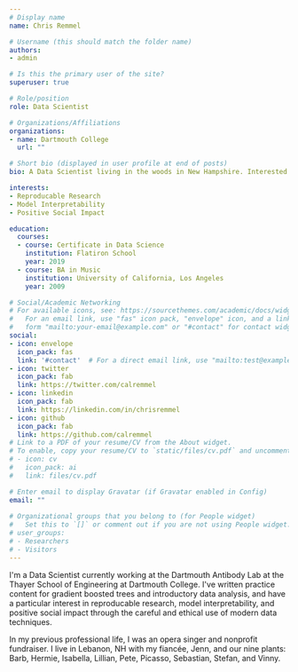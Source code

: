 ```yaml
---
# Display name
name: Chris Remmel

# Username (this should match the folder name)
authors:
- admin

# Is this the primary user of the site?
superuser: true

# Role/position
role: Data Scientist

# Organizations/Affiliations
organizations:
- name: Dartmouth College
  url: ""

# Short bio (displayed in user profile at end of posts)
bio: A Data Scientist living in the woods in New Hampshire. Interested in reproducable research, model interpretability, and positive social impact.

interests:
- Reproducable Research
- Model Interpretability
- Positive Social Impact

education:
  courses:
  - course: Certificate in Data Science
    institution: Flatiron School
    year: 2019
  - course: BA in Music
    institution: University of California, Los Angeles
    year: 2009

# Social/Academic Networking
# For available icons, see: https://sourcethemes.com/academic/docs/widgets/#icons
#   For an email link, use "fas" icon pack, "envelope" icon, and a link in the
#   form "mailto:your-email@example.com" or "#contact" for contact widget.
social:
- icon: envelope
  icon_pack: fas
  link: '#contact'  # For a direct email link, use "mailto:test@example.org".
- icon: twitter
  icon_pack: fab
  link: https://twitter.com/calremmel
- icon: linkedin
  icon_pack: fab
  link: https://linkedin.com/in/chrisremmel
- icon: github
  icon_pack: fab
  link: https://github.com/calremmel
# Link to a PDF of your resume/CV from the About widget.
# To enable, copy your resume/CV to `static/files/cv.pdf` and uncomment the lines below.  
# - icon: cv
#   icon_pack: ai
#   link: files/cv.pdf

# Enter email to display Gravatar (if Gravatar enabled in Config)
email: ""
  
# Organizational groups that you belong to (for People widget)
#   Set this to `[]` or comment out if you are not using People widget.  
# user_groups:
# - Researchers
# - Visitors
---
```


I'm a Data Scientist currently working at the Dartmouth Antibody Lab at the Thayer School of Engineering at Dartmouth College. I've written practice content for gradient boosted trees and introductory data analysis, and have a particular interest in reproducable research, model interpretability, and positive social impact through the careful and ethical use of modern data techniques.

In my previous professional life, I was an opera singer and nonprofit fundraiser. I live in Lebanon, NH with my fiancée, Jenn, and our nine plants: Barb, Hermie, Isabella, Lillian, Pete, Picasso, Sebastian, Stefan, and Vinny.